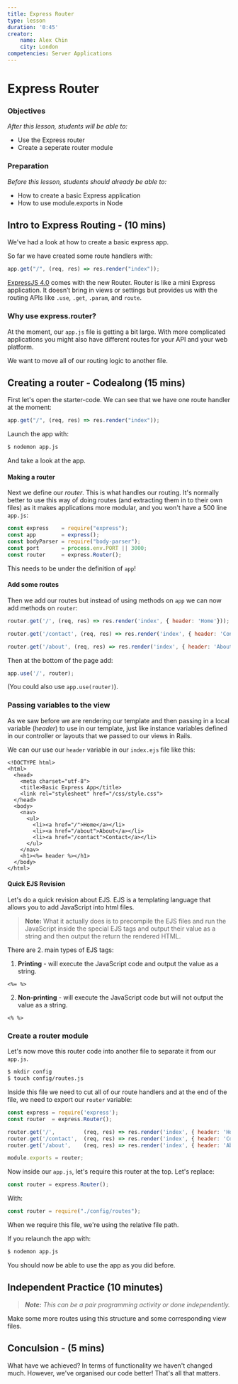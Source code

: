 ```yaml
---
title: Express Router
type: lesson
duration: '0:45'
creator:
    name: Alex Chin
    city: London
competencies: Server Applications
--- 
```


# Express Router

### Objectives
*After this lesson, students will be able to:*

- Use the Express router 
- Create a seperate router module

### Preparation
*Before this lesson, students should already be able to:*

- How to create a basic Express application
- How to use module.exports in Node

## Intro to Express Routing - (10 mins)

We've had a look at how to create a basic express app. 

So far we have created some route handlers with:

```js
app.get("/", (req, res) => res.render("index"));
```

[ExpressJS 4.0](https://scotch.io/tutorials/learn-to-use-the-new-router-in-expressjs-4) comes with the new Router. Router is like a mini Express application. It doesn’t bring in views or settings but provides us with the routing APIs like `.use`, `.get`, `.param`, and `route`.

### Why use express.router?

At the moment, our `app.js` file is getting a bit large. With more complicated applications you might also have different routes for your API and your web platform.

We want to move all of our routing logic to another file.

## Creating a router - Codealong (15 mins)

First let's open the starter-code. We can see that we have one route handler at the moment:

```javascript
app.get("/", (req, res) => res.render("index"));
```

Launch the app with:

```bash
$ nodemon app.js
```

And take a look at the app.

#### Making a router

Next we define our _router_. This is what handles our routing. It's normally better to use this way of doing routes (and extracting them in to their own files) as it makes applications more modular, and you won't have a 500 line `app.js`:

```javascript
const express    = require("express");
const app        = express();
const bodyParser = require("body-parser");
const port       = process.env.PORT || 3000;
const router     = express.Router();
```

This needs to be under the definition of `app`! 

#### Add some routes

Then we add our routes but instead of using methods on `app` we can now add methods on `router`:

```javascript
router.get('/', (req, res) => res.render('index', { header: 'Home'}));

router.get('/contact', (req, res) => res.render('index', { header: 'Contact'}));

router.get('/about', (req, res) => res.render('index', { header: 'About'}));
```

Then at the bottom of the page add:

```javascript
app.use('/', router);
```

(You could also use `app.use(router)`).

### Passing variables to the view

As we saw before we are rendering our template and then passing in a local variable (_header_) to use in our template, just like instance variables defined in our controller or layouts that we passed to our views in Rails. 

We can our use our `header` variable in our `index.ejs` file like this:

```ejs
<!DOCTYPE html>
<html>
  <head>
    <meta charset="utf-8">
    <title>Basic Express App</title>
    <link rel="stylesheet" href="/css/style.css">
  </head>
  <body>
  	<nav>
  	  <ul>
  	    <li><a href="/">Home</a></li>
  	    <li><a href="/about">About</a></li>
  	    <li><a href="/contact">Contact</a></li>
  	  </ul>
  	</nav>
    <h1><%= header %></h1>
  </body>
</html>
```

#### Quick EJS Revision

Let's do a quick revision about EJS. EJS is a templating language that allows you to add JavaScript into html files. 

> **Note:** What it actually does is to precompile the EJS files and run the JavaScript inside the special EJS tags and output their value as a string and then output the return the rendered HTML.

There are 2. main types of EJS tags:

1. **Printing** - will execute the JavaScript code and output the value as a string.

```ejs
<%= %>
```

2. **Non-printing** - will execute the JavaScript code but will not output the value as a string.

```ejs
<% %>
```

### Create a router module

Let's now move this router code into another file to separate it from our `app.js`.

```bash
$ mkdir config
$ touch config/routes.js
```

Inside this file we need to cut all of our route handlers and at the end of the file, we need to export our `router` variable:

```javascript
const express = require('express');
const router  = express.Router();

router.get('/',         (req, res) => res.render('index', { header: 'Home'}));
router.get('/contact',  (req, res) => res.render('index', { header: 'Contact'}));
router.get('/about',    (req, res) => res.render('index', { header: 'About'}));

module.exports = router;
```

Now inside our `app.js`, let's require this router at the top. Let's replace: 

```js
const router = express.Router();
```

With: 

```javascript
const router = require("./config/routes");
```

When we require this file, we're using the relative file path.

If you relaunch the app with:

```bash
$ nodemon app.js
```

You should now be able to use the app as you did before.

## Independent Practice (10 minutes)

> ***Note:*** _This can be a pair programming activity or done independently._

Make some more routes using this structure and some corresponding view files.

## Conculsion - (5 mins)

What have we achieved? In terms of functionality we haven't changed much. However, we've organised our code better! That's all that matters.